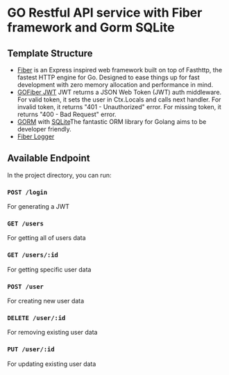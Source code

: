 # GO Restful API service with Fiber framework and Gorm SQLite

## Template Structure

- [Fiber](https://github.com/gofiber) is an Express inspired web framework built on top of Fasthttp, the fastest HTTP engine for Go. Designed to ease things up for fast development with zero memory allocation and performance in mind.
- [GOFiber JWT](https://github.com/gofiber/jw) JWT returns a JSON Web Token (JWT) auth middleware. For valid token, it sets the user in Ctx.Locals and calls next handler. For invalid token, it returns "401 - Unauthorized" error. For missing token, it returns "400 - Bad Request" error.
- [GORM](https://gorm.io/index.html) with [SQLite](https://gorm.io/docs/connecting_to_the_database.html#SQLite)The fantastic ORM library for Golang aims to be developer friendly.
- [Fiber Logger](https://docs.gofiber.io/api/middleware/logger)

## Available Endpoint

In the project directory, you can run:

### `POST /login`

For generating a JWT

### `GET /users`

For getting all of users data

### `GET /users/:id`

For getting specific user data

### `POST /user`

For creating new user data

### `DELETE /user/:id`

For removing existing user data

### `PUT /user/:id`

For updating existing user data
